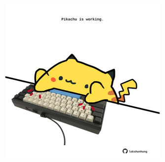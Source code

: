 <!-- built at 13/05/2023, 12:01:12 UTC -->
<p align="center">
  <img width="500" height="500" src="./ReadmeImage.svg">
</p>
